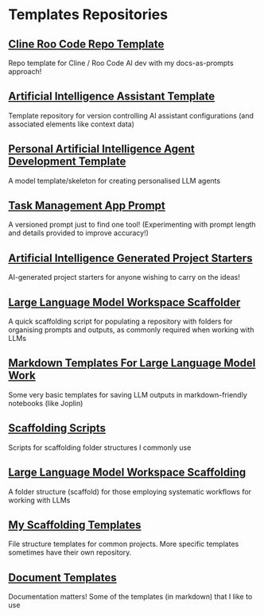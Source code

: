 # Templates Repositories

## [Cline Roo Code Repo Template](https://github.com/danielrosehill/Cline-Roo-Code-Repo-Template)
Repo template for Cline / Roo Code AI dev with my docs-as-prompts approach!

## [Artificial Intelligence Assistant Template](https://github.com/danielrosehill/AI-Assistant-Template)
Template repository for version controlling AI assistant configurations (and associated elements like context data)

## [Personal Artificial Intelligence Agent Development Template](https://github.com/danielrosehill/Personal-AI-Agent-Development-Template)
A model template/skeleton for creating personalised LLM agents

## [Task Management App Prompt](https://github.com/danielrosehill/Task-Management-App-Prompt)
A versioned prompt just to find one tool! (Experimenting with prompt length and details provided to improve accuracy!)

## [Artificial Intelligence Generated Project Starters](https://github.com/danielrosehill/AI-Generated-Project-Starters)
AI-generated project starters for anyone wishing to carry on the ideas!

## [Large Language Model Workspace Scaffolder](https://github.com/danielrosehill/LLM-Workspace-Scaffolder)
A quick scaffolding script for populating a repository with folders for organising prompts and outputs, as commonly required when working with LLMs

## [Markdown Templates For Large Language Model Work](https://github.com/danielrosehill/Markdown-Templates-For-LLM-Work)
Some very basic templates for saving LLM outputs in markdown-friendly notebooks (like Joplin)

## [Scaffolding Scripts](https://github.com/danielrosehill/Scaffolding-Scripts)
Scripts for scaffolding folder structures I commonly use

## [Large Language Model Workspace Scaffolding](https://github.com/danielrosehill/LLM-Workspace-Scaffolding)
A folder structure (scaffold) for those employing systematic workflows for working with LLMs

## [My Scaffolding Templates](https://github.com/danielrosehill/My-Scaffolding-Templates)
File structure templates for common projects. More specific templates sometimes have their own repository.

## [Document Templates](https://github.com/danielrosehill/Document-Templates)
Documentation matters! Some of the templates (in markdown) that I like to use

